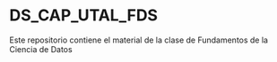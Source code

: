 # DS_CAP_UTAL_FDS
Este repositorio contiene el material de la clase de Fundamentos de la Ciencia de Datos

